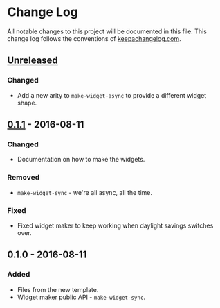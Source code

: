 # Change Log
All notable changes to this project will be documented in this file. This change log follows the conventions of [keepachangelog.com](http://keepachangelog.com/).

## [Unreleased]
### Changed
- Add a new arity to `make-widget-async` to provide a different widget shape.

## [0.1.1] - 2016-08-11
### Changed
- Documentation on how to make the widgets.

### Removed
- `make-widget-sync` - we're all async, all the time.

### Fixed
- Fixed widget maker to keep working when daylight savings switches over.

## 0.1.0 - 2016-08-11
### Added
- Files from the new template.
- Widget maker public API - `make-widget-sync`.

[Unreleased]: https://github.com/your-name/raw-dom/compare/0.1.1...HEAD
[0.1.1]: https://github.com/your-name/raw-dom/compare/0.1.0...0.1.1
